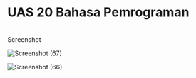 # UAS 20 Bahasa Pemrograman
</Br> Screenshot

![Screenshot (67)](https://user-images.githubusercontent.com/57000408/72675355-05dbbd80-3ab5-11ea-82ae-d06e2cc7bda4.png)

![Screenshot (66)](https://user-images.githubusercontent.com/57000408/72675432-a2528f80-3ab6-11ea-878e-ac6e74187dd8.png)

